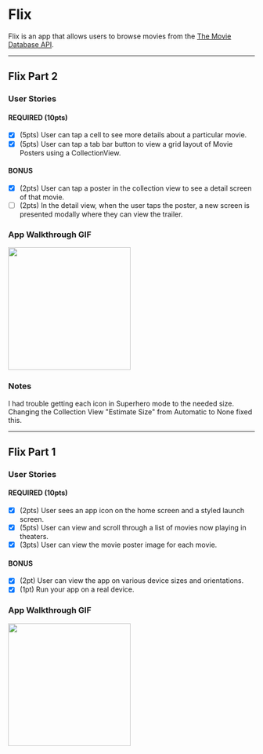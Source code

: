 # Flix

Flix is an app that allows users to browse movies from the [The Movie Database API](http://docs.themoviedb.apiary.io/#).

--- 

## Flix Part 2

### User Stories

#### REQUIRED (10pts)
- [x] (5pts) User can tap a cell to see more details about a particular movie.
- [x] (5pts) User can tap a tab bar button to view a grid layout of Movie Posters using a CollectionView.

#### BONUS
- [x] (2pts) User can tap a poster in the collection view to see a detail screen of that movie.
- [ ] (2pts) In the detail view, when the user taps the poster, a new screen is presented modally where they can view the trailer.

### App Walkthrough GIF

<img src="https://media2.giphy.com/media/nX4NjyQipHBlcjpjuR/giphy.gif" width=250><br>

### Notes
I had trouble getting each icon in Superhero mode to the needed size. Changing the Collection View "Estimate Size" from Automatic to None fixed this.

---

## Flix Part 1

### User Stories

#### REQUIRED (10pts)
- [x] (2pts) User sees an app icon on the home screen and a styled launch screen.
- [x] (5pts) User can view and scroll through a list of movies now playing in theaters.
- [x] (3pts) User can view the movie poster image for each movie.

#### BONUS
- [x] (2pt) User can view the app on various device sizes and orientations.
- [x] (1pt) Run your app on a real device.

### App Walkthrough GIF

<img src="https://media3.giphy.com/media/YG8sPv7VcTiVJxeaFM/giphy.gif" width=250><br>
